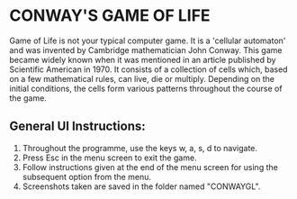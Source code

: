 # CONWAY'S GAME OF LIFE

Game of Life is not your typical computer game. It is a 'cellular automaton' and was invented by Cambridge mathematician John Conway. This game became widely known when it was mentioned in an article published by Scientific American in 1970. It consists of a collection of cells which, based on a few mathematical rules, can live, die or multiply. Depending on the initial conditions, the cells form various patterns throughout the course of the game.
## General UI Instructions:

1. Throughout the programme, use the keys w, a, s, d to navigate.
2. Press Esc in the menu screen to exit the game.
3. Follow instructions given at the end of the menu screen for using the subsequent option from the menu.
4. Screenshots taken are saved in the folder named "CONWAYGL".
